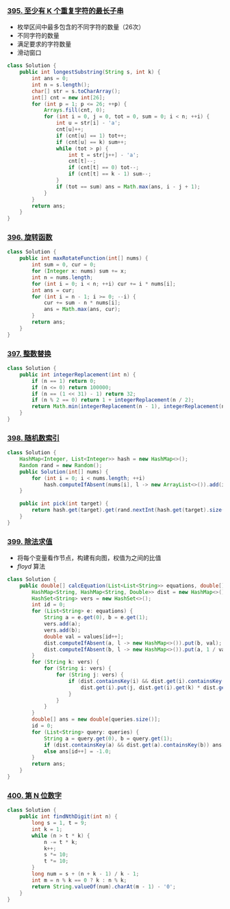 ### [395. 至少有 K 个重复字符的最长子串](https://leetcode-cn.com/problems/longest-substring-with-at-least-k-repeating-characters/)

* 枚举区间中最多包含的不同字符的数量（26次）
* 不同字符的数量
* 满足要求的字符数量
* 滑动窗口

```java
class Solution {
    public int longestSubstring(String s, int k) {
        int ans = 0;
        int n = s.length();
        char[] str = s.toCharArray();
        int[] cnt = new int[26];
        for (int p = 1; p <= 26; ++p) {
            Arrays.fill(cnt, 0);
            for (int i = 0, j = 0, tot = 0, sum = 0; i < n; ++i) {
                int u = str[i] - 'a';
                cnt[u]++;
                if (cnt[u] == 1) tot++;
                if (cnt[u] == k) sum++;
                while (tot > p) {
                    int t = str[j++] - 'a';
                    cnt[t]--;
                    if (cnt[t] == 0) tot--;
                    if (cnt[t] == k - 1) sum--;
                }
                if (tot == sum) ans = Math.max(ans, i - j + 1);
            }
        }
        return ans;
    }
}
```

### [396. 旋转函数](https://leetcode-cn.com/problems/rotate-function/)

```java
class Solution {
    public int maxRotateFunction(int[] nums) {
        int sum = 0, cur = 0;
        for (Integer x: nums) sum += x;
        int n = nums.length;
        for (int i = 0; i < n; ++i) cur += i * nums[i];
        int ans = cur;
        for (int i = n - 1; i >= 0; --i) {
            cur += sum - n * nums[i];
            ans = Math.max(ans, cur);
        }
        return ans;
    }
}
```

### [397. 整数替换](https://leetcode-cn.com/problems/integer-replacement/)

```java
class Solution {
    public int integerReplacement(int n) {
        if (n == 1) return 0;
        if (n <= 0) return 100000;
        if (n == (1 << 31) - 1) return 32;
        if (n % 2 == 0) return 1 + integerReplacement(n / 2);
        return Math.min(integerReplacement(n - 1), integerReplacement(n + 1)) + 1;
    }
}
```

### [398. 随机数索引](https://leetcode-cn.com/problems/random-pick-index/)

```java
class Solution {
    HashMap<Integer, List<Integer>> hash = new HashMap<>();
    Random rand = new Random();
    public Solution(int[] nums) {
        for (int i = 0; i < nums.length; ++i) 
            hash.computeIfAbsent(nums[i], l -> new ArrayList<>()).add(i);
    }
    
    public int pick(int target) {
        return hash.get(target).get(rand.nextInt(hash.get(target).size()));
    }
}
```

### [399. 除法求值](https://leetcode-cn.com/problems/evaluate-division/)

* 将每个变量看作节点，构建有向图，权值为之间的比值
* $floyd$ 算法

```java
class Solution {
    public double[] calcEquation(List<List<String>> equations, double[] values, List<List<String>> queries) {
        HashMap<String, HashMap<String, Double>> dist = new HashMap<>();
        HashSet<String> vers = new HashSet<>();
        int id = 0;
        for (List<String> e: equations) {
            String a = e.get(0), b = e.get(1);
            vers.add(a);
            vers.add(b);
            double val = values[id++];
            dist.computeIfAbsent(a, l -> new HashMap<>()).put(b, val);
            dist.computeIfAbsent(b, l -> new HashMap<>()).put(a, 1 / val);
        }
        for (String k: vers) {
            for (String i: vers) {
                for (String j: vers) {
                    if (dist.containsKey(i) && dist.get(i).containsKey(k) && dist.containsKey(k) && dist.get(k).containsKey(j)) {
                        dist.get(i).put(j, dist.get(i).get(k) * dist.get(k).get(j));
                    }
                }
            }
        }
        double[] ans = new double[queries.size()];
        id = 0;
        for (List<String> query: queries) {
            String a = query.get(0), b = query.get(1);
            if (dist.containsKey(a) && dist.get(a).containsKey(b)) ans[id++] = dist.get(a).get(b);
            else ans[id++] = -1.0;
        }
        return ans;
    }
}
```

### [400. 第 N 位数字](https://leetcode-cn.com/problems/nth-digit/)

```java
class Solution {
    public int findNthDigit(int n) {
        long s = 1, t = 9;
        int k = 1;
        while (n > t * k) {
            n -= t * k;
            k++;
            s *= 10;
            t *= 10;
        }
        long num = s + (n + k - 1) / k - 1;
        int m = n % k == 0 ? k : n % k;
        return String.valueOf(num).charAt(m - 1) - '0';
    }
}
```

























